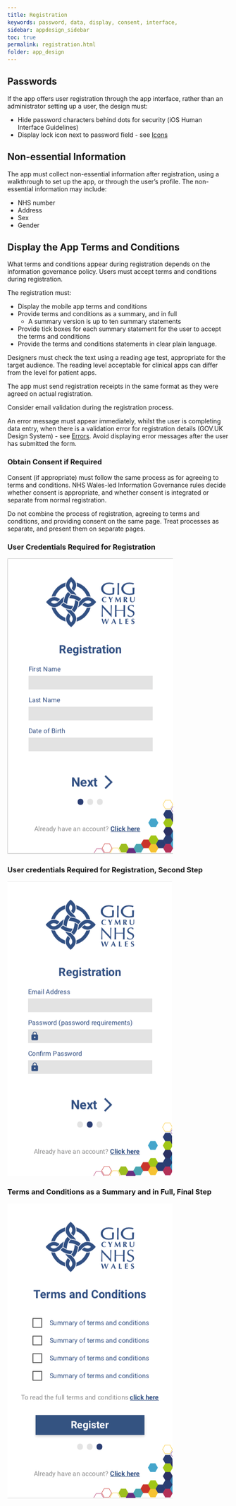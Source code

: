 ```yaml
---
title: Registration
keywords: password, data, display, consent, interface,
sidebar: appdesign_sidebar
toc: true
permalink: registration.html
folder: app_design 
---
```


## Passwords

If the app offers user registration through the app interface, rather than an administrator setting up a user, the design must:
* Hide password characters behind dots for security (iOS Human Interface Guidelines)  
* Display lock icon next to password field - see [Icons](/icons.html)  

## Non-essential Information 

The app must collect non-essential information after registration, using a walkthrough to set up the app, or through the user’s profile. The non-essential information may include:  
* NHS number
* Address
* Sex 
* Gender

## Display the App Terms and Conditions  
What terms and conditions appear during registration depends on the information governance policy.  Users must accept terms and conditions during registration.

The registration must:
* Display the mobile app terms and conditions
* Provide terms and conditions as a summary, and in full
   * A summary version is up to ten summary statements
* Provide tick boxes for each summary statement for the user to accept the terms and conditions
* Provide the terms and conditions statements in clear plain language. 

Designers must check the text using a reading age test, appropriate for the target audience. The reading level acceptable for clinical apps can differ from the level for patient apps. 

The app must send registration receipts in the same format as they were agreed on actual registration.

Consider email validation during the registration process. 

An error message must appear immediately, whilst the user is completing data entry, when there is a validation error for registration details (GOV.UK Design System) - see [Errors](/errors.html). Avoid displaying error messages after the user has submitted the form.

### Obtain Consent if Required

Consent (if appropriate) must follow the same process as for agreeing to terms and conditions. NHS Wales-led Information Governance rules decide whether consent is appropriate, and whether consent is integrated or separate from normal registration.  

Do not combine the process of registration, agreeing to terms and conditions, and providing consent on the same page. Treat processes as separate, and present them on separate pages.  

### User Credentials Required for Registration

<img class="img-responsive img-thumbnail" src="/images/examples/design-standards-access-registration1.png">

### User credentials Required for Registration, Second Step

<img class="img-responsive img-thumbnail" src="/images/examples/design-standards-access-registration2.png">

### Terms and Conditions as a Summary and in Full, Final Step 

<img class="img-responsive img-thumbnail" src="/images/examples/design-standards-access-registration3.png">